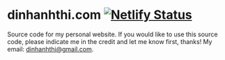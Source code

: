 # dinhanhthi.com [![Netlify Status](https://api.netlify.com/api/v1/badges/ace14869-1b28-471b-ad0f-5f1f7defa382/deploy-status)](https://app.netlify.com/sites/inspiring-goldstine-cfc130/deploys)

Source code for my personal website. If you would like to use this source code, please indicate me in the credit and let me know first, thanks! My email: dinhanhthi@gmail.com.